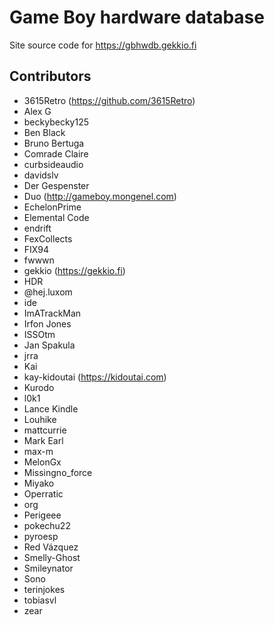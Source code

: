 <!--
SPDX-FileCopyrightText: 2017-2023 Joonas Javanainen <joonas.javanainen@gmail.com>

SPDX-License-Identifier: CC0-1.0
-->

# Game Boy hardware database

Site source code for https://gbhwdb.gekkio.fi

## Contributors

* 3615Retro (https://github.com/3615Retro)
* Alex G
* beckybecky125
* Ben Black
* Bruno Bertuga
* Comrade Claire
* curbsideaudio
* davidslv
* Der Gespenster
* Duo (http://gameboy.mongenel.com)
* EchelonPrime
* Elemental Code
* endrift
* FexCollects
* FIX94
* fwwwn
* gekkio (https://gekkio.fi)
* HDR
* @hej.luxom
* ide
* ImATrackMan
* Irfon Jones
* ISSOtm
* Jan Spakula
* jrra
* Kai
* kay-kidoutai (https://kidoutai.com)
* Kurodo
* l0k1
* Lance Kindle
* Louhike
* mattcurrie
* Mark Earl
* max-m
* MelonGx
* Missingno_force
* Miyako
* Operratic
* org
* Perigeee
* pokechu22
* pyroesp
* Red Vázquez
* Smelly-Ghost
* Smileynator
* Sono
* terinjokes
* tobiasvl
* zear
